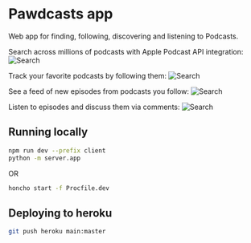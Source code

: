 # Pawdcasts app

Web app for finding, following, discovering and listening to Podcasts.

Search across millions of podcasts with Apple Podcast API integration:
![Search](screenshots/search.jpg)

Track your favorite podcasts by following them:
![Search](screenshots/mypawds.jpg)

See a feed of new episodes from podcasts you follow:
![Search](screenshots/feed.jpg)

Listen to episodes and discuss them via comments:
![Search](screenshots/episode.jpg)

## Running locally

```sh
npm run dev --prefix client
python -m server.app
```

OR

```sh
honcho start -f Procfile.dev
```

## Deploying to heroku

```sh
git push heroku main:master
```
